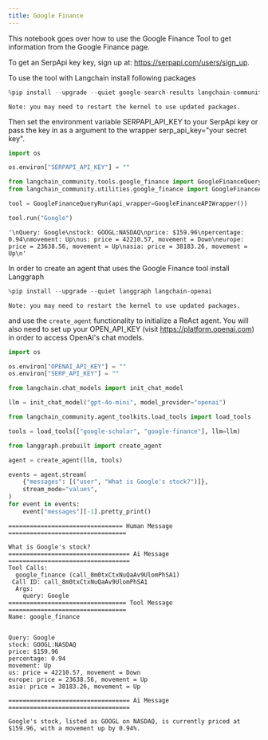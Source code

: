 ```yaml
---
title: Google Finance
---
```


This notebook goes over how to use the Google Finance Tool to get information from the Google Finance page.

To get an SerpApi key key, sign up at: https://serpapi.com/users/sign_up.

To use the tool with Langchain install following packages


```python
%pip install --upgrade --quiet google-search-results langchain-community
```
```output
Note: you may need to restart the kernel to use updated packages.
```
Then set the environment variable SERPAPI_API_KEY to your SerpApi key or pass the key in as a argument to the wrapper serp_api_key="your secret key".


```python
import os

os.environ["SERPAPI_API_KEY"] = ""
```


```python
from langchain_community.tools.google_finance import GoogleFinanceQueryRun
from langchain_community.utilities.google_finance import GoogleFinanceAPIWrapper

tool = GoogleFinanceQueryRun(api_wrapper=GoogleFinanceAPIWrapper())
```


```python
tool.run("Google")
```



```output
'\nQuery: Google\nstock: GOOGL:NASDAQ\nprice: $159.96\npercentage: 0.94\nmovement: Up\nus: price = 42210.57, movement = Down\neurope: price = 23638.56, movement = Up\nasia: price = 38183.26, movement = Up\n'
```


In order to create an agent that uses the Google Finance tool install Langgraph


```python
%pip install --upgrade --quiet langgraph langchain-openai
```
```output
Note: you may need to restart the kernel to use updated packages.
```
and use the `create_agent` functionality to initialize a ReAct agent. You will also need to set up your OPEN_API_KEY (visit https://platform.openai.com) in order to access OpenAI's chat models.


```python
import os

os.environ["OPENAI_API_KEY"] = ""
os.environ["SERP_API_KEY"] = ""
```


```python
from langchain.chat_models import init_chat_model

llm = init_chat_model("gpt-4o-mini", model_provider="openai")
```


```python
from langchain_community.agent_toolkits.load_tools import load_tools

tools = load_tools(["google-scholar", "google-finance"], llm=llm)
```


```python
from langgraph.prebuilt import create_agent

agent = create_agent(llm, tools)

events = agent.stream(
    {"messages": [("user", "What is Google's stock?")]},
    stream_mode="values",
)
for event in events:
    event["messages"][-1].pretty_print()
```
```output
================================ Human Message =================================

What is Google's stock?
================================== Ai Message ==================================
Tool Calls:
  google_finance (call_8m0txCtxNuQaAv9UlomPhSA1)
 Call ID: call_8m0txCtxNuQaAv9UlomPhSA1
  Args:
    query: Google
================================= Tool Message =================================
Name: google_finance


Query: Google
stock: GOOGL:NASDAQ
price: $159.96
percentage: 0.94
movement: Up
us: price = 42210.57, movement = Down
europe: price = 23638.56, movement = Up
asia: price = 38183.26, movement = Up

================================== Ai Message ==================================

Google's stock, listed as GOOGL on NASDAQ, is currently priced at $159.96, with a movement up by 0.94%.
```

```python

```

